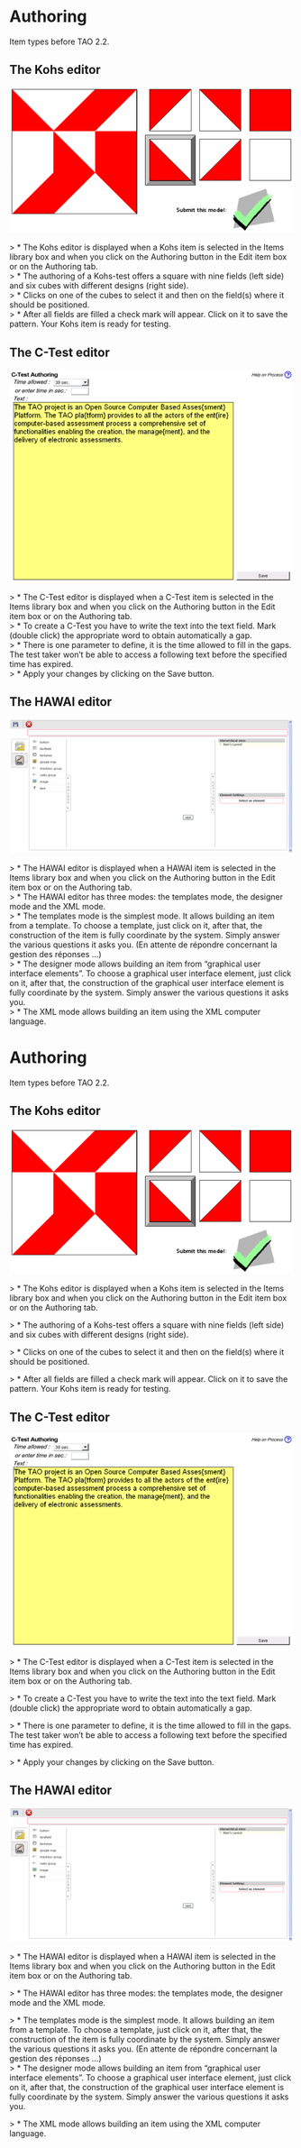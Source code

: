 <!--
author:
    - 'Jehan Bihin'
created_at: '2012-06-29 08:55:20'
updated_at: '2012-06-29 08:55:45'
tags:
    - Items
-->

Authoring
=========



Item types before TAO 2.2.

The Kohs editor
---------------

![](../resources/kohs-authoring.png)

\> \* The Kohs editor is displayed when a Kohs item is selected in the Items library box and when you click on the Authoring button in the Edit item box or on the Authoring tab.\
\> \* The authoring of a Kohs-test offers a square with nine fields (left side) and six cubes with different designs (right side).\
\> \* Clicks on one of the cubes to select it and then on the field(s) where it should be positioned.\
\> \* After all fields are filled a check mark will appear. Click on it to save the pattern. Your Kohs item is ready for testing.

The C-Test editor
-----------------

![](../resources/ctest-authoring.png)

\> \* The C-Test editor is displayed when a C-Test item is selected in the Items library box and when you click on the Authoring button in the Edit item box or on the Authoring tab.\
\> \* To create a C-Test you have to write the text into the text field. Mark (double click) the appropriate word to obtain automatically a gap.\
\> \* There is one parameter to define, it is the time allowed to fill in the gaps. The test taker won’t be able to access a following text before the specified time has expired.\
\> \* Apply your changes by clicking on the Save button.

The HAWAI editor
----------------

![](../resources/hawai-authoring.png)

\> \* The HAWAI editor is displayed when a HAWAI item is selected in the Items library box and when you click on the Authoring button in the Edit item box or on the Authoring tab.\
\> \* The HAWAI editor has three modes: the templates mode, the designer mode and the XML mode.\
\> \* The templates mode is the simplest mode. It allows building an item from a template. To choose a template, just click on it, after that, the construction of the item is fully coordinate by the system. Simply answer the various questions it asks you. (En attente de répondre concernant la gestion des réponses …)\
\> \* The designer mode allows building an item from “graphical user interface elements”. To choose a graphical user interface element, just click on it, after that, the construction of the graphical user interface element is fully coordinate by the system. Simply answer the various questions it asks you.\
\> \* The XML mode allows building an item using the XML computer language.

Authoring
=========



Item types before TAO 2.2.

The Kohs editor
---------------

![](../resources/kohs-authoring.png)

\> \* The Kohs editor is displayed when a Kohs item is selected in the Items library box and when you click on the Authoring button in the Edit item box or on the Authoring tab.<br/>

\> \* The authoring of a Kohs-test offers a square with nine fields (left side) and six cubes with different designs (right side).<br/>

\> \* Clicks on one of the cubes to select it and then on the field(s) where it should be positioned.<br/>

\> \* After all fields are filled a check mark will appear. Click on it to save the pattern. Your Kohs item is ready for testing.

The C-Test editor
-----------------

![](../resources/ctest-authoring.png)

\> \* The C-Test editor is displayed when a C-Test item is selected in the Items library box and when you click on the Authoring button in the Edit item box or on the Authoring tab.<br/>

\> \* To create a C-Test you have to write the text into the text field. Mark (double click) the appropriate word to obtain automatically a gap.<br/>

\> \* There is one parameter to define, it is the time allowed to fill in the gaps. The test taker won’t be able to access a following text before the specified time has expired.<br/>

\> \* Apply your changes by clicking on the Save button.

The HAWAI editor
----------------

![](../resources/hawai-authoring.png)

\> \* The HAWAI editor is displayed when a HAWAI item is selected in the Items library box and when you click on the Authoring button in the Edit item box or on the Authoring tab.<br/>

\> \* The HAWAI editor has three modes: the templates mode, the designer mode and the XML mode.<br/>

\> \* The templates mode is the simplest mode. It allows building an item from a template. To choose a template, just click on it, after that, the construction of the item is fully coordinate by the system. Simply answer the various questions it asks you. (En attente de répondre concernant la gestion des réponses …)\
\> \* The designer mode allows building an item from “graphical user interface elements”. To choose a graphical user interface element, just click on it, after that, the construction of the graphical user interface element is fully coordinate by the system. Simply answer the various questions it asks you.<br/>

\> \* The XML mode allows building an item using the XML computer language.


